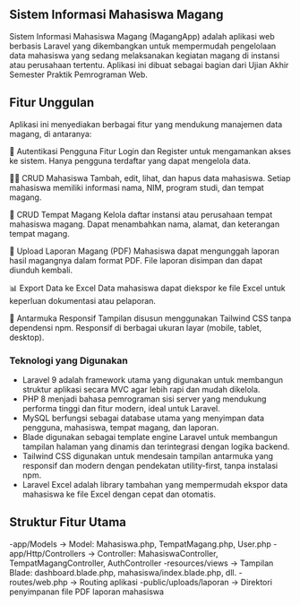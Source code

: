 
## Sistem Informasi Mahasiswa Magang

Sistem Informasi Mahasiswa Magang (MagangApp) adalah aplikasi web berbasis Laravel yang dikembangkan untuk mempermudah pengelolaan data mahasiswa yang sedang melaksanakan kegiatan magang di instansi atau perusahaan tertentu. Aplikasi ini dibuat sebagai bagian dari Ujian Akhir Semester Praktik Pemrograman Web.


## Fitur Unggulan
Aplikasi ini menyediakan berbagai fitur yang mendukung manajemen data magang, di antaranya:

🔐 Autentikasi Pengguna
    Fitur Login dan Register untuk mengamankan akses ke sistem.
    Hanya pengguna terdaftar yang dapat mengelola data.

👨‍🎓 CRUD Mahasiswa
    Tambah, edit, lihat, dan hapus data mahasiswa.
    Setiap mahasiswa memiliki informasi nama, NIM, program studi, dan tempat magang.

🏢 CRUD Tempat Magang
    Kelola daftar instansi atau perusahaan tempat mahasiswa magang.
    Dapat menambahkan nama, alamat, dan keterangan tempat magang.

📄 Upload Laporan Magang (PDF)
    Mahasiswa dapat mengunggah laporan hasil magangnya dalam format PDF.
    File laporan disimpan dan dapat diunduh kembali.

📊 Export Data ke Excel
    Data mahasiswa dapat diekspor ke file Excel untuk keperluan dokumentasi atau pelaporan.

📱 Antarmuka Responsif
    Tampilan disusun menggunakan Tailwind CSS tanpa dependensi npm.
    Responsif di berbagai ukuran layar (mobile, tablet, desktop).



###  Teknologi yang Digunakan

- Laravel 9 adalah framework utama yang digunakan untuk membangun struktur aplikasi secara MVC agar lebih rapi dan mudah dikelola.
- PHP 8 menjadi bahasa pemrograman sisi server yang mendukung performa tinggi dan fitur modern, ideal untuk Laravel.
- MySQL berfungsi sebagai database utama yang menyimpan data pengguna, mahasiswa, tempat magang, dan laporan.
- Blade digunakan sebagai template engine Laravel untuk membangun tampilan halaman yang dinamis dan terintegrasi dengan logika backend.
- Tailwind CSS digunakan untuk mendesain tampilan antarmuka yang responsif dan modern dengan pendekatan utility-first, tanpa instalasi npm.
- Laravel Excel adalah library tambahan yang mempermudah ekspor data mahasiswa ke file Excel dengan cepat dan otomatis.

## Struktur Fitur Utama
-app/Models → Model: Mahasiswa.php, TempatMagang.php, User.php
-app/Http/Controllers → Controller: MahasiswaController, TempatMagangController, AuthController
-resources/views → Tampilan Blade: dashboard.blade.php, mahasiswa/index.blade.php, dll.
-routes/web.php → Routing aplikasi
-public/uploads/laporan → Direktori penyimpanan file PDF laporan mahasiswa

